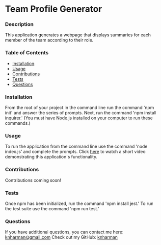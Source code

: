# Team Profile Generator
  
  ### Description
  This application generates a webpage that displays summaries for each member of the team according to their role.
  ### Table of Contents
  * [Installation](#installation)
  * [Usage](#usage)
  * [Contributions](#contributions)
  * [Tests](#tests)
  * [Questions](#questions)
  ### Installation
  From the root of your project in the command line run the command 'npm init' and answer the series of prompts. Next, run the command 'npm install inquirer.' (You must have Node.js installed on your computer to run these commands.)
  ### Usage
  To run the application from the command line use the command 'node index.js' and complete the prompts. Click [here](https://watch.screencastify.com/v/IbkTW5Jducs1tRvGULgv) to watch a short video demonstrating this application's functionality. 
  ### Contributions
  Contributions coming soon!
  ### Tests
  Once npm has been initialized, run the command 'npm install jest.' To run the test suite use the command 'npm run test.'
  ### Questions
  If you have additional questions, you can contact me here: knharman@gmail.com
  Check out my GitHub: [knharman](https://github.com/knharman)